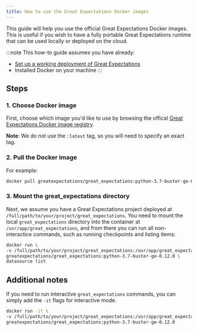 ```yaml
---
title: How to use the Great Expectations Docker images
---
```


This guide will help you use the official Great Expectations Docker images.
This is useful if you wish to have a fully portable Great Expectations runtime that can be used locally or deployed on the cloud.

:::note This how-to guide assumes you have already:
  - [Set up a working deployment of Great Expectations](../../tutorials/getting_started/intro.md)
  - Installed Docker on your machine
:::

## Steps

### 1. Choose Docker image

First, choose which image you'd like to use by browsing the offical [Great Expectations Docker image registry](https://hub.docker.com/r/greatexpectations/great_expectations/tags).

**Note**: We do not use the `:latest` tag, so you will need to specify an exact tag.

### 2. Pull the Docker image

For example:
```bash
docker pull greatexpectations/great_expectations:python-3.7-buster-ge-0.12.0
```

### 3. Mount the great_expectations directory

Next, we assume you have a Great Expectations project deployed at ``/full/path/to/your/project/great_expectations``. You need to mount the local ``great_expectations`` directory into the container at ``/usr/app/great_expectations``, and from there you can run all non-interactice commands, such as running checkpoints and listing items:

```bash
docker run \
-v /full/path/to/your/project/great_expectations:/usr/app/great_expectations \
greatexpectations/great_expectations:python-3.7-buster-ge-0.12.0 \
datasource list
```

## Additional notes

If you need to run interactive ``great_expectations`` commands, you can simply add the `-it` flags for interactive mode.

```bash
docker run -it \
-v /full/path/to/your/project/great_expectations:/usr/app/great_expectations \
greatexpectations/great_expectations:python-3.7-buster-ge-0.12.0
```
